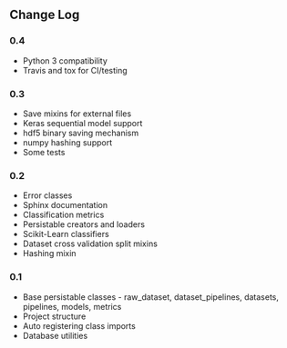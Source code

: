 ## Change Log

### 0.4
- Python 3 compatibility
- Travis and tox for CI/testing

### 0.3
- Save mixins for external files
- Keras sequential model support
- hdf5 binary saving mechanism
- numpy hashing support
- Some tests

### 0.2
- Error classes
- Sphinx documentation
- Classification metrics
- Persistable creators and loaders
- Scikit-Learn classifiers
- Dataset cross validation split mixins
- Hashing mixin

### 0.1
- Base persistable classes - raw_dataset, dataset_pipelines, datasets, pipelines, models, metrics
- Project structure
- Auto registering class imports
- Database utilities
